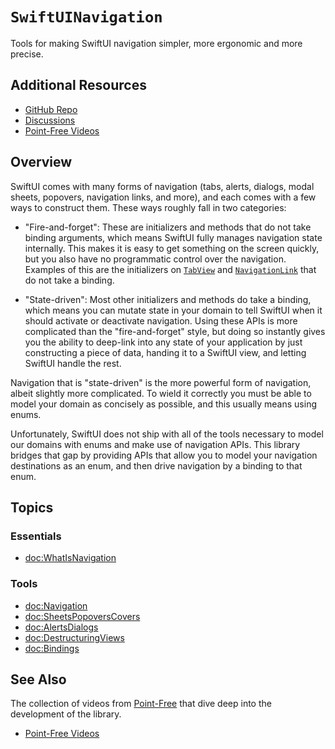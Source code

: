 # ``SwiftUINavigation``

Tools for making SwiftUI navigation simpler, more ergonomic and more precise.

## Additional Resources

- [GitHub Repo](https://github.com/pointfreeco/swiftui-navigation)
- [Discussions](https://github.com/pointfreeco/swiftui-navigation/discussions)
- [Point-Free Videos](https://www.pointfree.co/collections/swiftui/navigation)

## Overview

SwiftUI comes with many forms of navigation (tabs, alerts, dialogs, modal sheets, popovers, 
navigation links, and more), and each comes with a few ways to construct them. These ways roughly 
fall in two categories:

  * "Fire-and-forget": These are initializers and methods that do not take binding arguments, which 
    means SwiftUI fully manages navigation state internally. This makes it is easy to get something 
    on the screen quickly, but you also have no programmatic control over the navigation. Examples 
    of this are the initializers on [`TabView`][TabView.init] and 
    [`NavigationLink`][NavigationLink.init] that do not take a binding.

  * "State-driven": Most other initializers and methods do take a binding, which means you can 
    mutate state in your domain to tell SwiftUI when it should activate or deactivate navigation. 
    Using these APIs is more complicated than the "fire-and-forget" style, but doing so instantly 
    gives you the ability to deep-link into any state of your application by just constructing a 
    piece of data, handing it to a SwiftUI view, and letting SwiftUI handle the rest.

Navigation that is "state-driven" is the more powerful form of navigation, albeit slightly more 
complicated. To wield it correctly you must be able to model your domain as concisely as possible,
and this usually means using enums.

Unfortunately, SwiftUI does not ship with all of the tools necessary to model our domains with 
enums and make use of navigation APIs. This library bridges that gap by providing APIs that allow
you to model your navigation destinations as an enum, and then drive navigation by a binding
to that enum.

## Topics

### Essentials

- <doc:WhatIsNavigation>

### Tools

- <doc:Navigation>
- <doc:SheetsPopoversCovers>
- <doc:AlertsDialogs>
- <doc:DestructuringViews>
- <doc:Bindings>

## See Also

The collection of videos from [Point-Free](https://www.pointfree.co) that dive deep into the
development of the library.

* [Point-Free Videos](https://www.pointfree.co/collections/swiftui/navigation)

[NavigationLink.init]: https://developer.apple.com/documentation/swiftui/navigationlink/init(destination:label:)-27n7s
[TabView.init]: https://developer.apple.com/documentation/swiftui/tabview/init(content:)
